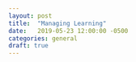 ```yaml
---
layout: post
title:  "Managing Learning"
date:   2019-05-23 12:00:00 -0500
categories: general 
draft: true
--- 
```


